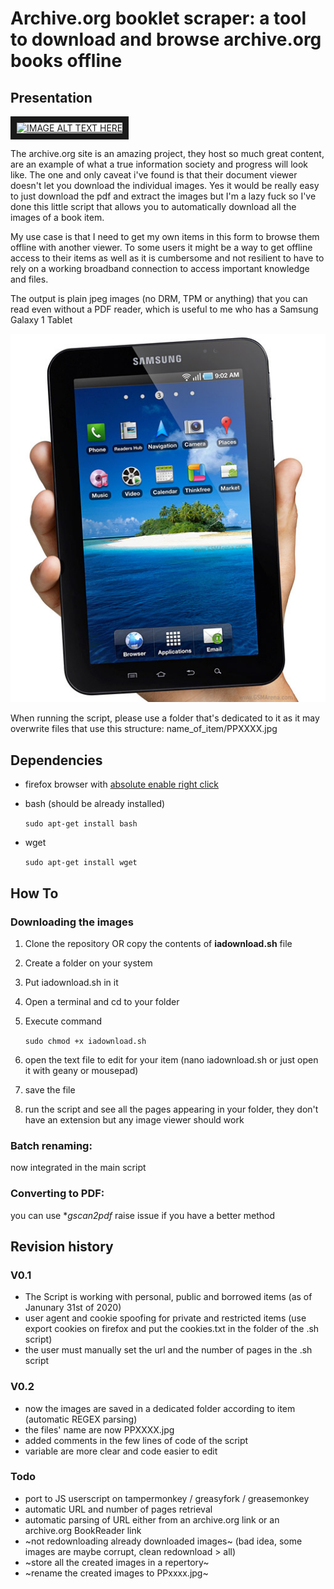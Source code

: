 # Archive.org booklet scraper: a tool to download and browse archive.org books offline

## Presentation

<a href="http://www.youtube.com/watch?feature=player_embedded&v=YOUTUBE_VIDEO_ID_HERE
" target="_blank"><img src="http://img.youtube.com/vi/YOUTUBE_VIDEO_ID_HERE/0.jpg" 
alt="IMAGE ALT TEXT HERE" width="240" height="180" border="10" /></a>

The archive.org site is an amazing project, they host so much great content, are an example of what a true information society and progress will look like. The one and only caveat i've found is that their document viewer doesn't let you download the individual images. Yes it would be really easy to just download the pdf and extract the images but I'm a lazy fuck so I've done this little script that allows you to automatically download all the images of a book item.

My use case is that I need to get my own items in this form to browse them offline with another viewer. To some users it might be a way to get offline access to their items as well as it is cumbersome and not resilient to have to rely on a working broadband connection to access important knowledge and files.

The output is plain jpeg images (no DRM, TPM or anything) that you can read even without a PDF reader, which is useful to me who has a Samsung Galaxy 1 Tablet

![Samsung P1000 tablet][tablet.jpeg]

[tablet.jpeg]: https://raw.githubusercontent.com/nazmifr/archive.org_booklet_scraper/master/tablet.jpeg "Samsung Galaxy P1000"

When running the script, please use a folder that's dedicated to it as it may overwrite files that use this structure:
name_of_item/PPXXXX.jpg

## Dependencies
  - firefox browser with [absolute enable right click](https://addons.mozilla.org/en-US/firefox/addon/absolute-enable-right-click/)
  - bash (should be already installed)
  
     ``` sudo apt-get install bash ```
  - wget 
  
      ``` sudo apt-get install wget ```
  
## How To

### Downloading the images

1. Clone the repository OR copy the contents of **iadownload.sh** file
2. Create a folder on your system
3. Put iadownload.sh in it
4. Open a terminal and cd to your folder
5. Execute command 

    ``` sudo chmod +x iadownload.sh ```
6. open the text file to edit for your item (nano iadownload.sh or just open it with geany or mousepad)
7. save the file
8. run the script and see all the pages appearing in your folder, they don't have an extension but any image viewer should work

### Batch renaming:

now integrated in the main script

### Converting to PDF:

you can use **gscan2pdf* raise issue if you have a better method

## Revision history

### V0.1
 - The Script is working with personal, public and borrowed items (as of Janunary 31st of 2020)
 - user agent and cookie spoofing for private and restricted items (use export cookies on firefox and put the cookies.txt in the folder of the .sh script)
 - the user must manually set the url and the number of pages in the .sh script
 
 ### V0.2
  - now the images are saved in a dedicated folder according to item (automatic REGEX parsing)
  - the files' name are now PPXXXX.jpg
  - added comments in the few lines of code of the script
  - variable are more clear and code easier to edit
 
### Todo
  - port to JS userscript on tampermonkey / greasyfork / greasemonkey
  - automatic URL and number of pages retrieval
  - automatic parsing of URL either from an archive.org link or an archive.org BookReader link
  - ~not redownloading already downloaded images~ (bad idea, some images are maybe corrupt, clean redownload > all)
  - ~store all the created images in a repertory~
  - ~rename the created images to PPxxxx.jpg~
